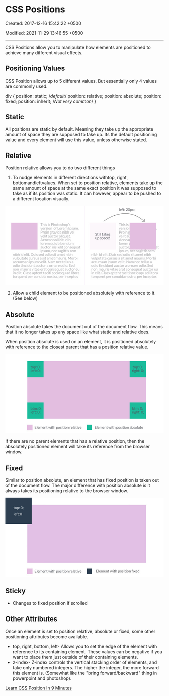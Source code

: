 # CSS Positions

Created: 2017-12-16 15:42:22 +0500

Modified: 2021-11-29 13:46:55 +0500

---

CSS Positions allow you to manipulate how elements are positioned to achieve many different visual effects.

## Positioning Values

CSS Position allows up to 5 different values. But essentially only 4 values are commonly used.

div {
position: static; /*default*/
position: relative;
position: absolute;
position: fixed;
position: inherit; /*Not very common*/
}

## Static

All positions are static by default. Meaning they take up the appropriate amount of space they are supposed to take up. Its the default positioning value and every element will use this value, unless otherwise stated.

## Relative

Position relative allows you to do two different things

1. To nudge elements in different directions withtop, right, bottomandleftvalues.
    When set to position relative, elements take up the same amount of space at the same exact position it was supposed to take as if its position was static.
    It can however, appear to be pushed to a different location visually.

![image](media/CSS-Intro_CSS-Positions-image1.jpg)

2. Allow a child element to be positioned absolutely with reference to it. (See below)

## Absolute

Position absolute takes the document out of the document flow. This means that it no longer takes up any space like what static and relative does.

When position absolute is used on an element, it is positioned absolutely with reference to the closest parent that has a position relative value.

![image](media/CSS-Intro_CSS-Positions-image2.jpg)

If there are no parent elements that has a relative position, then the absolutely positioned element will take its reference from the browser window.

## Fixed

Similar to position absolute, an element that has fixed position is taken out of the document flow. The major difference with position absolute is it always takes its positioning relative to the browser window.

![image](media/CSS-Intro_CSS-Positions-image3.jpg)

## Sticky

- Changes to fixed position if scrolled

## Other Attributes

Once an element is set to position relative, absolute or fixed, some other positioning attributes become available.

- top, right, bottom, left- Allows you to set the edge of the element with reference to its containing element. These values can be negative if you want to place them just outside of their containing elements.
- z-index- Z-index controls the vertical stacking order of elements, and take only numbered integers. The higher the integer, the more forward this element is. (Somewhat like the "bring forward/backward" thing in powerpoint and photoshop).

[Learn CSS Position In 9 Minutes](https://www.youtube.com/watch?v=jx5jmI0UlXU)
